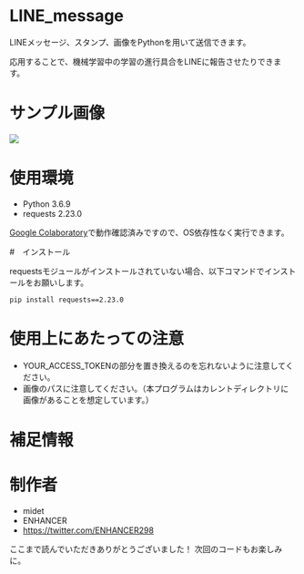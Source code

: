 # LINE_message

LINEメッセージ、スタンプ、画像をPythonを用いて送信できます。

応用することで、機械学習中の学習の進行具合をLINEに報告させたりできます。

# サンプル画像

![](https://enhancer298.net/wp-content/uploads/2020/06/6144211b606b77dd32ca082cd6e6c21b.jpg)

# 使用環境

* Python 3.6.9
* requests 2.23.0

[Google Colaboratory](https://www.anaconda.com/distribution/)で動作確認済みですので、OS依存性なく実行できます。

#　インストール

requestsモジュールがインストールされていない場合、以下コマンドでインストールをお願いします。

```セル
pip install requests==2.23.0
```

# 使用上にあたっての注意

- YOUR_ACCESS_TOKENの部分を置き換えるのを忘れないように注意してください。
- 画像のパスに注意してください。（本プログラムはカレントディレクトリに画像があることを想定しています。）

# 補足情報

# 制作者

* midet
* ENHANCER
* https://twitter.com/ENHANCER298

ここまで読んでいただきありがとうございました！
次回のコードもお楽しみに。
